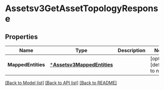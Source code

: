 # Assetsv3GetAssetTopologyResponse

## Properties
Name | Type | Description | Notes
------------ | ------------- | ------------- | -------------
**MappedEntities** | [***Assetsv3MappedEntities**](assetsv3MappedEntities.md) |  | [optional] [default to null]

[[Back to Model list]](../README.md#documentation-for-models) [[Back to API list]](../README.md#documentation-for-api-endpoints) [[Back to README]](../README.md)

